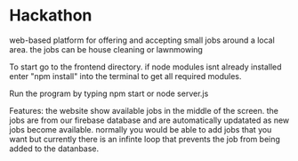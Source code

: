 # Hackathon

web-based platform for offering and accepting small jobs around a local area. the jobs can be house cleaning or lawnmowing


To start go to the frontend directory. if node modules isnt already installed enter "npm install" into the terminal to get all required modules.

Run the program by typing npm start or node server.js

Features:
    the website show available jobs in the middle of the screen. the jobs are from our firebase database and are automatically updatated as new jobs become available. normally you would be able to add jobs that you want but currently there is an infinte loop that prevents the job from being added to the datanbase.

